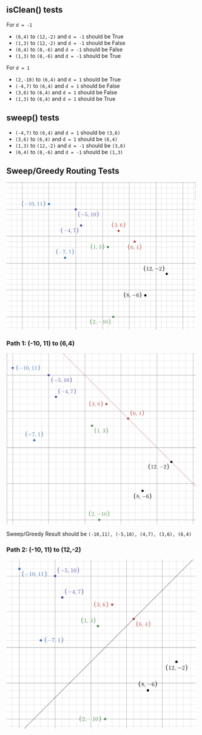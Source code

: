 ## isClean() tests
For `d = -1`
- `(6,4)` to `(12,-2)` and `d = -1` should be True
- `(1,3)` to `(12,-2)` and `d = -1` should be False
- `(6,4)` to `(8,-6)` and `d = -1` should be False
- `(1,3)` to `(8,-6)` and `d = -1` should be True

For `d = 1`
- `(2,-10)` to `(6,4)` and `d = 1` should be True
- `(-4,7)` to `(6,4)` and `d = 1` should be False
- `(3,6)` to `(6,4)`  and `d = 1` should be False
- `(1,3)` to `(6,4)`  and `d = 1` should be True

## sweep() tests
- `(-4,7)` to `(6,4)` and `d = 1` should be `(3,6)`
- `(3,6)` to `(6,4)`  and `d = 1` should be `(6,4)`
- `(1,3)` to `(12,-2)` and `d = -1` should be `(3,6)`
- `(6,4)` to `(8,-6)` and `d = -1` should be `(1,3)`

## Sweep/Greedy Routing Tests

<img src="image.png" alt="alt text" width="500"/>

### Path 1: (-10, 11) to (6,4)

<img src="image-1.png" alt="alt text" width="500"/>

Sweep/Greedy Result should be `(-10,11), (-5,10), (4,7), (3,6), (6,4)`

### Path 2: (-10, 11) to (12,-2)
<img src="image-2.png" alt="alt text" width="500"/>
